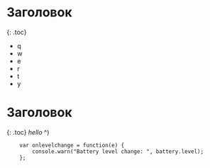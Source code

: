 ---
---

# Заголовок
{: .toc}

* q
* w
* e
* r
* t
* y

# Заголовок
{: .toc}
*hello* ^)

``` {: .js}
    var onlevelchange = function(e) {
        console.warn("Battery level change: ", battery.level);
    };
```
